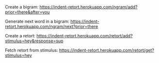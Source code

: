 Create a bigram:
https://indent-retort.herokuapp.com/ngram/add?prior=there&after=you

Generate next word in a bigram:
https://indent-retort.herokuapp.com/ngram/next?prior=there

Create a retort:
https://indent-retort.herokuapp.com/retort/add?stimulus=hey&response=sup

Fetch retort from stimulus:
https://indent-retort.herokuapp.com/retort/get?stimulus=hey
